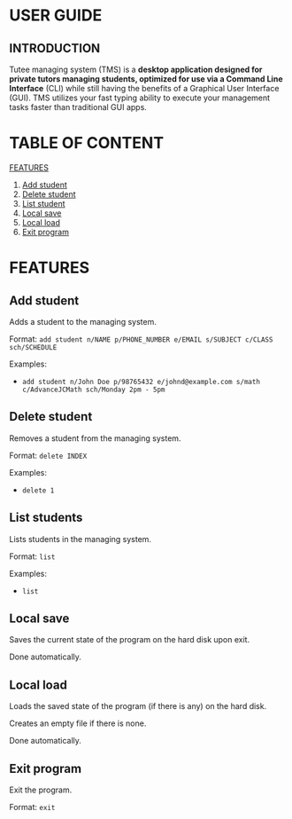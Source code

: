 # USER GUIDE

## INTRODUCTION

Tutee managing system (TMS) is a **desktop application designed for private tutors managing students, optimized for use via a Command Line Interface** (CLI) while still having the benefits of a Graphical User Interface (GUI). TMS utilizes your fast typing ability to execute your management tasks faster than traditional GUI apps.

# TABLE OF CONTENT

[FEATURES](#features)
1. [Add student](#add)
2. [Delete student](#delete)
3. [List student](#list)
4. [Local save](#save)
5. [Local load](#load)
6. [Exit program](#exit)

# FEATURES <a name="features"></a>

## Add student <a name="add"></a>

Adds a student to the managing system.

Format: ```add student n/NAME p/PHONE_NUMBER e/EMAIL s/SUBJECT c/CLASS sch/SCHEDULE```

Examples:

* ```add student n/John Doe p/98765432 e/johnd@example.com s/math c/AdvanceJCMath sch/Monday 2pm - 5pm``` 

## Delete student <a name="delete"></a>

Removes a student from the managing system.

Format: ```delete INDEX```

Examples:

* ```delete 1```


## List students <a name="list"></a>

Lists students in the managing system.

Format: ```list```

Examples:

* ```list```

## Local save <a name="save"></a>

Saves the current state of the program on the hard disk upon exit.

Done automatically.

## Local load <a name="load"></a>

Loads the saved state of the program (if there is any) on the hard disk.

Creates an empty file if there is none.

Done automatically.

## Exit program <a name="exit"></a>

Exit the program.

Format: ```exit```

